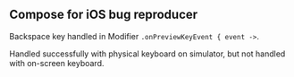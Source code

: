 ## Compose for iOS bug reproducer
Backspace key handled in Modifier `.onPreviewKeyEvent { event ->`.

Handled successfully with physical keyboard on simulator, but not handled with on-screen keyboard.
